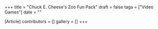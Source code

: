 +++
title = "Chuck E. Cheese's Zoo Fun Pack"
draft = false
tags = ["Video Games"]
date = ""

[Article]
contributors = []
gallery = []
+++